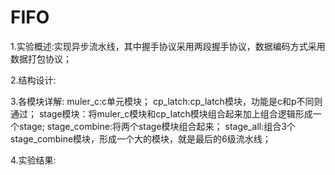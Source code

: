 # FIFO
1.实验概述:实现异步流水线，其中握手协议采用两段握手协议，数据编码方式采用数据打包协议；

2.结构设计:

3.各模块详解:
	muler_c:c单元模块；
	cp_latch:cp_latch模块，功能是c和p不同则通过；
	stage模块：将muler_c模块和cp_latch模块组合起来加上组合逻辑形成一个stage;
	stage_combine:将两个stage模块组合起来；
	stage_all:组合3个stage_combine模块，形成一个大的模块，就是最后的6级流水线；
  
4.实验结果:
